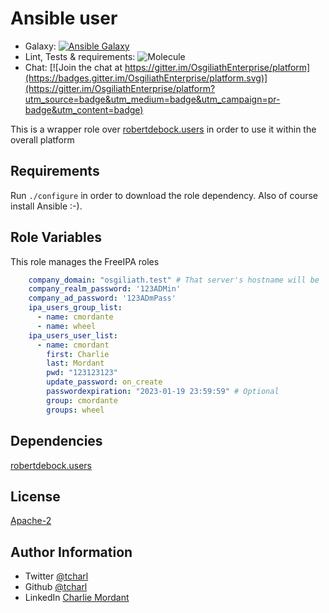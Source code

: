 Ansible user
=========

* Galaxy: [![Ansible Galaxy](https://img.shields.io/badge/galaxy-tcharl.ansible_users-660198.svg?style=flat)](https://galaxy.ansible.com/tcharl/ansible_users)
* Lint, Tests & requirements: ![Molecule](https://github.com/OsgiliathEnterprise/ansible-users/workflows/Molecule/badge.svg)
* Chat: [![Join the chat at https://gitter.im/OsgiliathEnterprise/platform](https://badges.gitter.im/OsgiliathEnterprise/platform.svg)](https://gitter.im/OsgiliathEnterprise/platform?utm_source=badge&utm_medium=badge&utm_campaign=pr-badge&utm_content=badge)

This is a wrapper role over [robertdebock.users](https://galaxy.ansible.com/robertdebock/users) in order to use it within the overall platform

Requirements
------------

Run `./configure` in order to download the role dependency. Also of course install Ansible :-).

Role Variables
--------------

This role manages the FreeIPA roles
```yaml
    company_domain: "osgiliath.test" # That server's hostname will be  ipa."{{ company_domain }}"
    company_realm_password: '123ADMin'
    company_ad_password: '123ADmPass'
    ipa_users_group_list:
      - name: cmordante
      - name: wheel
    ipa_users_user_list:
      - name: cmordant
        first: Charlie
        last: Mordant
        pwd: "123123123"
        update_password: on_create
        passwordexpiration: "2023-01-19 23:59:59" # Optional
        group: cmordante
        groups: wheel

```
Dependencies
------------

[robertdebock.users](https://galaxy.ansible.com/robertdebock/users)


License
-------

[Apache-2](https://www.apache.org/licenses/LICENSE-2.0)

Author Information
------------------

* Twitter [@tcharl](https://twitter.com/Tcharl)
* Github [@tcharl](https://github.com/Tcharl)
* LinkedIn [Charlie Mordant](https://www.linkedin.com/in/charlie-mordant-51796a97/)
